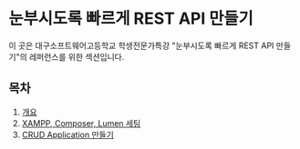 # 눈부시도록 빠르게 REST API 만들기

이 곳은 대구소프트웨어고등학교 학생전문가특강 "눈부시도록 빠르게 REST API 만들기"의 레퍼런스를 위한 섹션입니다.


## 목차

1. [개요](https://github.com/hw0k/student-professional-lecture/blob/master/%EB%88%88%EB%B6%80%EC%8B%9C%EB%8F%84%EB%A1%9D%20%EB%B9%A0%EB%A5%B4%EA%B2%8C%20REST%20API%20%EB%A7%8C%EB%93%A4%EA%B8%B0/1.md)
2. [XAMPP, Composer, Lumen 세팅](https://github.com/hw0k/student-professional-lecture/blob/master/%EB%88%88%EB%B6%80%EC%8B%9C%EB%8F%84%EB%A1%9D%20%EB%B9%A0%EB%A5%B4%EA%B2%8C%20REST%20API%20%EB%A7%8C%EB%93%A4%EA%B8%B0/2.md)
3. [CRUD Application 만들기](https://github.com/hw0k/student-professional-lecture/blob/master/%EB%88%88%EB%B6%80%EC%8B%9C%EB%8F%84%EB%A1%9D%20%EB%B9%A0%EB%A5%B4%EA%B2%8C%20REST%20API%20%EB%A7%8C%EB%93%A4%EA%B8%B0/3.md)
